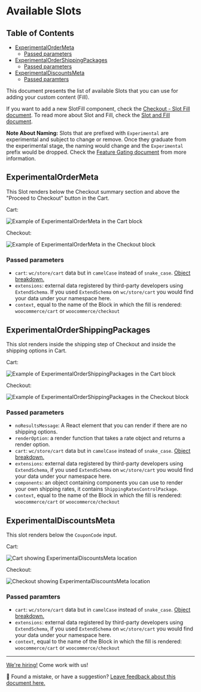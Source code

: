 # Available Slots <!-- omit in toc -->

## Table of Contents <!-- omit in toc -->

-   [ExperimentalOrderMeta](#experimentalordermeta)
    -   [Passed parameters](#passed-parameters)
-   [ExperimentalOrderShippingPackages](#experimentalordershippingpackages)
    -   [Passed parameters](#passed-parameters-1)
-   [ExperimentalDiscountsMeta](#experimentaldiscountsmeta)
    -   [Passed paramters](#passed-paramters)

This document presents the list of available Slots that you can use for adding your custom content (Fill).

If you want to add a new SlotFill component, check the [Checkout - Slot Fill document](../../../../packages/checkout/slot/README.md). To read more about Slot and Fill, check the [Slot and Fill document](./slot-fills.md).

**Note About Naming:** Slots that are prefixed with `Experimental` are experimental and subject to change or remove. Once they graduate from the experimental stage, the naming would change and the `Experimental` prefix would be dropped. Check the [Feature Gating document](../../../internal-developers/blocks/feature-flags-and-experimental-interfaces.md) from more information.

## ExperimentalOrderMeta

This Slot renders below the Checkout summary section and above the "Proceed to Checkout" button in the Cart.

Cart:

![Example of ExperimentalOrderMeta in the Cart block](https://user-images.githubusercontent.com/1628454/154517779-117bb4e4-568e-413c-904c-855fc3450dfa.png)

Checkout:

![Example of ExperimentalOrderMeta in the Checkout block](https://user-images.githubusercontent.com/1628454/154697224-de245182-6783-4914-81ba-1dbcf77292eb.png)

### Passed parameters

-   `cart`: `wc/store/cart` data but in `camelCase` instead of `snake_case`. [Object breakdown.](https://github.com/woocommerce/woocommerce-gutenberg-products-block/blob/c00da597efe4c16fcf5481c213d8052ec5df3766/assets/js/type-defs/cart.ts#L172-L188)
-   `extensions`: external data registered by third-party developers using `ExtendSchema`. If you used `ExtendSchema` on `wc/store/cart` you would find your data under your namespace here.
-   `context`, equal to the name of the Block in which the fill is rendered: `woocommerce/cart` or `woocommerce/checkout`

## ExperimentalOrderShippingPackages

This slot renders inside the shipping step of Checkout and inside the shipping options in Cart.

Cart:

![Example of ExperimentalOrderShippingPackages in the Cart block](https://user-images.githubusercontent.com/6165348/118399054-2b4dec80-b653-11eb-94a0-989e2e6e362a.png)

Checkout:

![Example of ExperimentalOrderShippingPackages in the Checkout block](https://user-images.githubusercontent.com/6165348/118399133-90094700-b653-11eb-8ff0-c917947c199f.png)

### Passed parameters

-   `noResultsMessage`: A React element that you can render if there are no shipping options.
-   `renderOption`: a render function that takes a rate object and returns a render option.
-   `cart`: `wc/store/cart` data but in `camelCase` instead of `snake_case`. [Object breakdown.](https://github.com/woocommerce/woocommerce-gutenberg-products-block/blob/c00da597efe4c16fcf5481c213d8052ec5df3766/assets/js/type-defs/cart.ts#L172-L188)
-   `extensions`: external data registered by third-party developers using `ExtendSchema`, if you used `ExtendSchema` on `wc/store/cart` you would find your data under your namespace here.
-   `components`: an object containing components you can use to render your own shipping rates, it contains `ShippingRatesControlPackage`.
-   `context`, equal to the name of the Block in which the fill is rendered: `woocommerce/cart` or `woocommerce/checkout`

## ExperimentalDiscountsMeta

This slot renders below the `CouponCode` input.

Cart:

![Cart showing ExperimentalDiscountsMeta location](https://user-images.githubusercontent.com/5656702/122774218-ea27a880-d2a0-11eb-9450-11f119567f26.png)

Checkout:

![Checkout showing ExperimentalDiscountsMeta location](https://user-images.githubusercontent.com/5656702/122779606-efd3bd00-d2a5-11eb-8c84-6525eca5d704.png)

### Passed paramters

-   `cart`: `wc/store/cart` data but in `camelCase` instead of `snake_case`. [Object breakdown.](https://github.com/woocommerce/woocommerce-gutenberg-products-block/blob/c00da597efe4c16fcf5481c213d8052ec5df3766/assets/js/type-defs/cart.ts#L172-L188)
-   `extensions`: external data registered by third-party developers using `ExtendSchema`, if you used `ExtendSchema` on `wc/store/cart` you would find your data under your namespace here.
-   `context`, equal to the name of the Block in which the fill is rendered: `woocommerce/cart` or `woocommerce/checkout`

<!-- FEEDBACK -->

---

[We're hiring!](https://woocommerce.com/careers/) Come work with us!

🐞 Found a mistake, or have a suggestion? [Leave feedback about this document here.](https://github.com/woocommerce/woocommerce-blocks/issues/new?assignees=&labels=type%3A+documentation&template=--doc-feedback.md&title=Feedback%20on%20./docs/third-party-developers/extensibility/checkout-block/available-slot-fills.md)

<!-- /FEEDBACK -->

